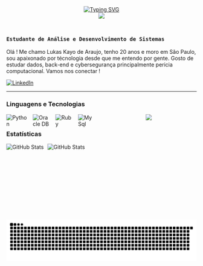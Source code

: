 <div align="center">
  <a href="https://git.io/typing-svg">
    <img src="https://readme-typing-svg.demolab.com?font=Fira+Code&weight=500&size=22&pause=1000&color=FF00F6&center=true&vCenter=true&random=false&width=524&lines=%E2%8A%B9+Welcome+to+my+profile!+%CB%99%E1%B5%95%CB%99+%E2%8A%B9+" alt="Typing SVG">
  </a>
</div>

<div align="center">
<img src="https://user-images.githubusercontent.com/74038190/212284158-e840e285-664b-44d7-b79b-e264b5e54825.gif" >
</div>
<br>

### **`Estudante de Análise e Desenvolvimento de Sistemas`**

Olá !
Me chamo Lukas Kayo de Araujo, tenho 20 anos e moro em São Paulo, sou apaixonado por técnologia desde que me entendo por gente. Gosto de estudar dados, back-end e cybersegurança principalmente pericia computacional. Vamos nos conectar !

<p align="left">
    <a href="www.linkedin.com/in/lukas-kayo">
        <img 
            alt="LinkedIn" 
            title="LinkedIn" 
            src="https://img.shields.io/badge/LinkedIn-0077B5?style=for-the-badge&logo=linkedin&logoColor=white"
        />
    </a>
</p>


---

### Linguagens e Tecnologias

<img 
    align="left" 
    alt="Python"
    title="Python" 
    width="60px" 
    style="padding-right: 10px;" 
    src="https://logos-world.net/wp-content/uploads/2021/10/Python-Emblem.png" 
/>

<img 
    align="left" 
    alt="Oracle DB"
    title="Oracle DB" 
    width="45px" 
    style="padding-right: 15px;" 
    src="https://elcom-team.com/wp-content/uploads/2021/07/oracle.png" 
/>

<img 
    align="left" 
    alt="Ruby"
    title="Ruby" 
    width="45px" 
    style="padding-right: 15px;" 
    src="https://cdn.freebiesupply.com/logos/thumbs/2x/ruby-logo.png" 
/>

<img 
    align="left" 
    alt="MySql"
    title="MySql" 
    width="45px" 
    style="padding-right: 15px;" 
    src="https://images.icon-icons.com/2699/PNG/512/mysql_logo_icon_169940.png" 
/>

<div align="center">
<img src="https://user-images.githubusercontent.com/74038190/212284115-f47cd8ff-2ffb-4b04-b5bf-4d1c14c0247f.gif">
</div>

### Estatísticas

<p>
  <img 
    align="left" 
    alt="GitHub Stats" 
    height="200" 
    style="padding-right: 10px;" 
    src="https://github-readme-stats.vercel.app/api?username=Lukas-Kayo&show_icons=true&theme=tokyonight&include_all_commits=true&locale=pt-br" 
  />

<img 
      align="left" 
      alt="GitHub Stats" 
      height="200" 
      src="https://github-readme-stats.vercel.app/api/top-langs/?username=Lukas-Kayo&theme=tokyonight&layout=compact&custom_title=Programação&langs_count=9" 
  />

</p>

<picture align="center">
  <source media="(prefers-color-scheme: dark)" srcset="https://raw.githubusercontent.com/Lukas-Kayo/Lukas-Kayo/output/github-contribution-grid-snake-dark.svg">
  <source media="(prefers-color-scheme: light)" srcset="https://raw.githubusercontent.com/Lukas-Kayo/Lukas-Kayo/output/github-contribution-grid-snake-dark.svg">
  <img align="center" alt="github contribution grid snake animation" src="https://raw.githubusercontent.com/Lukas-Kayo/Lukas-Kayo/output/github-contribution-grid-snake.svg">
</picture>
